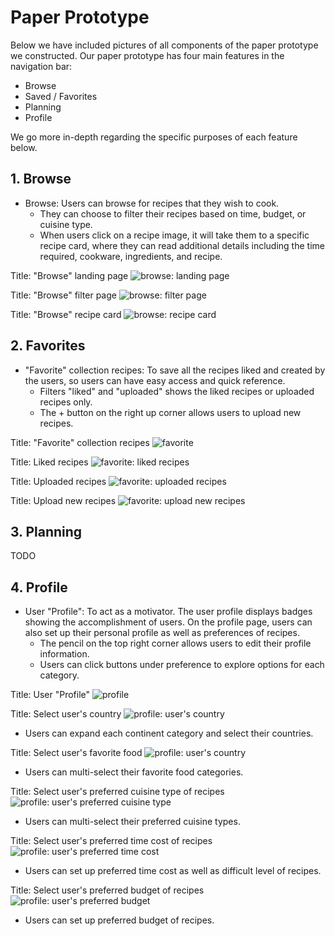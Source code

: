 # Paper Prototype

Below we have included pictures of all components of the paper prototype we constructed. Our paper prototype has four main features in the navigation bar:
- Browse
- Saved / Favorites
- Planning
- Profile

We go more in-depth regarding the specific purposes of each feature below. 

## 1. Browse

- Browse: Users can browse for recipes that they wish to cook.
    - They can choose to filter their recipes based on time, budget, or cuisine type. 
    - When users click on a recipe image, it will take them to a specific recipe card, where they can read additional details including the time required, cookware, ingredients, and recipe. 

Title: "Browse" landing page 
![browse: landing page](images/paper_prototype/browse_landing.JPG)

Title: "Browse" filter page 
![browse: filter page](images/paper_prototype/browse_filter.JPG)

Title: "Browse" recipe card
![browse: recipe card](images/paper_prototype/browse_recipe_card.JPG)




## 2. Favorites

- "Favorite" collection recipes: To save all the recipes liked and created by the users, so users can have easy access and quick reference.
    - Filters "liked" and "uploaded" shows the liked recipes or uploaded recipes only.
    - The + button on the right up corner allows users to upload new recipes.

Title: "Favorite" collection recipes
![favorite](images/paper_prototype/favorite.jpg)

Title: Liked recipes
![favorite: liked recipes](images/paper_prototype/favorite_liked.jpg)

Title: Uploaded recipes
![favorite: uploaded recipes](images/paper_prototype/favorite_uploaded.jpg)

Title: Upload new recipes
![favorite: upload new recipes](images/paper_prototype/favorite_uploadNew.jpg)




## 3. Planning

TODO




## 4. Profile

- User "Profile": To act as a motivator. The user profile displays badges showing the accomplishment of users. On the profile page, users can also set up their personal profile as well as preferences of recipes.
    - The pencil on the top right corner allows users to edit their profile information.
    - Users can click buttons under preference to explore options for each category.

Title: User "Profile"
![profile](images/paper_prototype/profile.jpg)

Title: Select user's country
![profile: user's country](images/paper_prototype/profile_country.jpg)

- Users can expand each continent category and select their countries.

Title: Select user's favorite food
![profile: user's country](images/paper_prototype/profile_favoriteFood.jpg)

- Users can multi-select their favorite food categories.

Title: Select user's preferred cuisine type of recipes
![profile: user's preferred cuisine type](images/paper_prototype/profile_cuisine.jpg)

- Users can multi-select their preferred cuisine types.

Title: Select user's preferred time cost of recipes
![profile: user's preferred time cost](images/paper_prototype/profile_time.jpg)

- Users can set up preferred time cost as well as difficult level of recipes.

Title: Select user's preferred budget of recipes
![profile: user's preferred budget](images/paper_prototype/profile_budget.jpg)

- Users can set up preferred budget of recipes.
